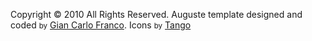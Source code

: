 <div id="footer-wrapper">
	<div id="footer">
		<div id="colophon">
			<p>Copyright &copy; 2010 All Rights Reserved. Auguste template designed and coded <small>by</small> <a href="http://www.carlofranco.ca">Gian Carlo Franco</a>. Icons <small>by</small> <a href="http://tango.freedesktop.org/Tango_Icon_Library">Tango</a></p>
		</div>
	</div><!-- end: #footer -->
</div><!-- end: #footer-wrapper -->